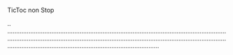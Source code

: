 TicToc non Stop

..
..............................................................................................................................................................................................................................................................................................................................................